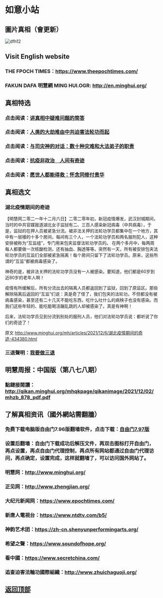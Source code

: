 # 如意小站

## 圖片真相（會更新）

![dfh12](https://user-images.githubusercontent.com/79625284/144743541-9c395f83-864d-451f-8f8a-6973992d9083.jpg)

## Visit English website

### THE FPOCH TIMES：https://www.theepochtimes.com/

### FAKUN DAFA 明慧網 MING HUI.OGR: http://en.minghui.org/

## 真相特选

### 点击阅读：[讲真相中疑难问题的简答](https://github.com/pinhe91/jcxw3/tree/main)

### 点击阅读：[人类的大劫难由中共迫害法轮功而起](https://github.com/pinhe91/jcxw4/tree/main) 

### 点击阅读：[与司灾神的对话：数十种灾难和大法弟子的职责](https://github.com/pinhe91/jcxw1/tree/main) 

### 点击阅读：[抗疫非政治　人间有奇迹](https://github.com/pinhe91/jcxw2/tree/main) 

### 点击阅读：[愿世人都能得救：怀念同修付贵华](https://github.com/pinhe91/jcxw5/tree/main)

## 真相选文

### 湖北疫情期间的奇迹

【明慧网二零二一年十二月六日】二零二零年初，新冠疫情爆发，武汉封城期间，当时的中共官媒报道湖北女子监狱有二、三百人感染新冠病毒（中共病毒），于是，监狱的在押人员被紧急分流。被非法关押的法轮功学员都集中在一个地方，其中有一层楼的十多个房间，每间有三个人，一个法轮功学员和两名服刑犯人，这种安排被称为“互监组”，专门用来包夹监督法轮功学员的。
在两个多月中，每两周每人都要做一次核酸检测，还有抽血、胸透等等。突然有一天，所有被安排包夹法轮功学员的互监们全部被紧急隔离！每个房间只留下了法轮功学员。原来，这些所谓的“互监”都被病毒感染了。

神奇的是，被非法关押的法轮功学员没有一人被感染。要知道，他们都是60岁到近80岁的老年人啊！

疫情有所缓解后，所有分流出去的隔离人员都返回到了监狱，回到了原监区。那些解除隔离后返回的“互监”们说：真是奇了怪了，我们包夹的法轮功，不但都没有被病毒感染，甚至还有二十几天不能吃东西，吃什么吐什么的病秧子也没有感染。而我们这些年轻的、能吃能喝活蹦乱跳的人却被感染了。真是有神啊！

后来，法轮功学员见到分流到别处的服刑人员，他们对法轮功学员说：都听说了你们的奇迹了！

原文 http://www.minghui.org/mh/articles/2021/12/6/湖北疫情期间的奇迹-434380.html

### 三退聲明：[我要做三退](http://tuidang.ddns.net/)

## 明慧周报：中国版（第八七八期）

### 點鏈接閱讀：http://qikan.minghui.org/mhqkpage/qikanimage/2021/12/02/mhzb_878_pdf.pdf

## 了解真相资讯（國外網站需翻牆）

### 免费下载电脑版自由门7.96版翻墙软件，点击下载：[自由门7.97版](https://github.com/pinhe91/tuiguang/files/6839679/fg797r.zip)

### 设置后翻墙：自由门下载成功后解压文件，再双击图标打开自由门，再点设置，再点自由门代理控制，再点所有网站都通过自由门代理访问，再点确定，设置完成，这样就翻墙了，可以访问国外网站了。

### 明慧网：http://www.minghui.org/

### 正见网：http://www.zhengjian.org/

### 大纪元新闻网：https://www.epochtimes.com/

### 新唐人電視台：https://www.ntdtv.com/b5/

### 神韵艺术团：https://zh-cn.shenyunperformingarts.org/

### 希望之聲：https://www.soundofhope.org/

### 看中國：https://www.secretchina.com/

### 追查迫害法輪功國際組織：http://www.zhuichaguoji.org/

## [返回顶部](https://git.io/Js3EY)

